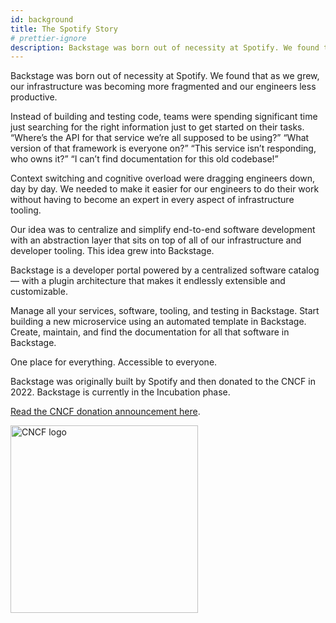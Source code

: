 ```yaml
---
id: background
title: The Spotify Story
# prettier-ignore
description: Backstage was born out of necessity at Spotify. We found that as we grew, our infrastructure was becoming more fragmented, our engineers less productive.
---
```


Backstage was born out of necessity at Spotify. We found that as we grew, our
infrastructure was becoming more fragmented and our engineers less productive.

Instead of building and testing code, teams were spending significant time just
searching for the right information just to get started on their tasks. “Where’s
the API for that service we’re all supposed to be using?” “What version of that
framework is everyone on?” “This service isn’t responding, who owns it?” “I
can’t find documentation for this old codebase!”

Context switching and cognitive overload were dragging engineers down, day by
day. We needed to make it easier for our engineers to do their work without
having to become an expert in every aspect of infrastructure tooling.

Our idea was to centralize and simplify end-to-end software development with an
abstraction layer that sits on top of all of our infrastructure and developer
tooling. This idea grew into Backstage.

Backstage is a developer portal powered by a centralized software catalog — with a
plugin architecture that makes it endlessly extensible and customizable.

Manage all your services, software, tooling, and testing in Backstage. Start
building a new microservice using an automated template in Backstage. Create,
maintain, and find the documentation for all that software in Backstage.

One place for everything. Accessible to everyone.

Backstage was originally built by Spotify and then donated to the CNCF in 2022.
Backstage is currently in the Incubation phase.

[Read the CNCF donation announcement here](https://backstage.io/blog/2022/03/16/backstage-turns-two#out-of-the-sandbox-and-into-incubation).

<img src="https://backstage.io/img/cncf-white.svg" alt="CNCF logo" width="300" />
